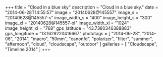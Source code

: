 +++
title = "Cloud in a blue sky"
description = "Cloud in a blue sky."
date = "2014-06-28T14:55:57"
image = "20140628@145557"
image_s = "20140628@145557-s"
image_width_s = "400"
image_height_s = "300"
image_xl = "20140628@145557-xl"
image_width_xl = "1024"
image_height_xl = "768"
gps_latitude = "43.7380346388883"
gps_longitude = "13.1629220416667"
phototags = [ "2014-06-28", "2014-06", "2014", "macro", "50mm", "canonfd", "polarizer", "filter", "summer", "afternoon", "cloud", "cloudscape", "outdoor" ]
galleries = [ "Cloudscape", "Timeline 2014" ]
+++
